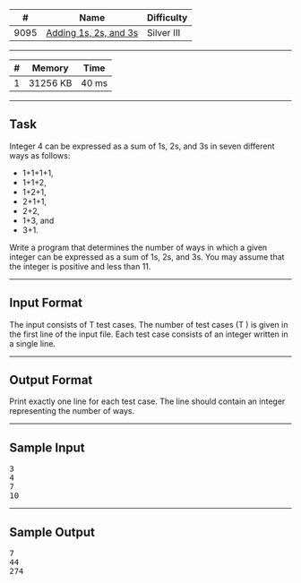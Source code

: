 | #    | Name                                                          | Difficulty |
| ---- | ------------------------------------------------------------- | ---------- |
| 9095 | [Adding 1s, 2s, and 3s](https://www.acmicpc.net/problem/9095) | Silver III |

---

| #   | Memory   | Time  |
| --- | -------- | ----- |
| 1   | 31256 KB | 40 ms |

---

## Task

Integer 4 can be expressed as a sum of 1s, 2s, and 3s in seven different ways as follows:

- 1+1+1+1,
- 1+1+2,
- 1+2+1,
- 2+1+1,
- 2+2,
- 1+3, and
- 3+1.

Write a program that determines the number of ways in which a given integer can be expressed as a sum of 1s, 2s, and 3s. You may assume that the integer is positive and less than 11.

---

## Input Format

The input consists of T test cases. The number of test cases (T ) is given in the first line of the input file. Each test case consists of an integer written in a single line.

---

## Output Format

Print exactly one line for each test case. The line should contain an integer representing the number of ways.

---

## Sample Input

<pre>
3
4
7
10
</pre>

---

## Sample Output

<pre>
7
44
274
</pre>
